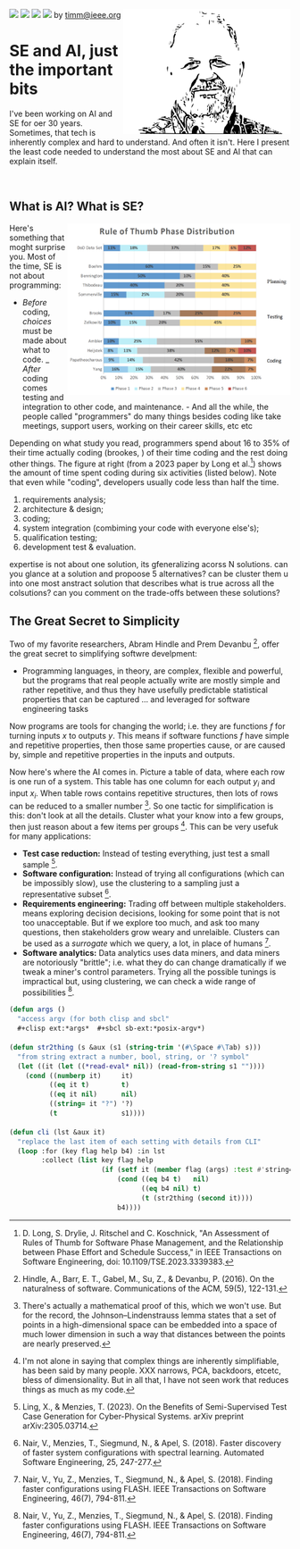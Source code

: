 <img src="https://img.shields.io/badge/tests-passing-green"> <img
src="https://img.shields.io/badge/sbcl-2.3-orange"> <img 
src="https://img.shields.io/badge/purpose-se--ai-pink"> <img 
src="https://img.shields.io/badge/platform-osx,linux-9cf"> by
<a href="mailto:timm@ieee.org">timm@ieee.org</a>
<img align=right width=300 src="/etc/img/dots4.png">
<h1>SE and AI, just the important bits</h1>
<p>I've been working on AI and SE for oer 30 years.
Sometimes, that tech is inherently complex and hard to understand.
And often it isn't. Here I present the least code needed to
understand  the most about SE and AI that can explain itself.
  </p><br clear=all>

## What is AI? What is SE?

<img src="/etc/img/phases.png" align=right width=400>

Here's something that moght surprise you.
Most of the time, SE is not  about programming:

- _Before_ coding, _choices_ must be made about what to code. 
_ _After_ coding comes testing and integration to other code, and maintenance. - And all the while, the people called "programmers" do many things besides
coding like  take meetings, support users,   working on their career skills, etc etc

Depending on what study you read,
programmers spend about 16 to 35% of their time actually coding (brookes, ) of their time coding and the rest doing other things.
The  figure  at right (from a 2023 paper by  Long et al.[^long23]) shows the amount of time spent coding
during six activities (listed below). Note that even while "coding", developers usually code less than half the time. 

1. requirements analysis;
2. architecture & design; 
3. coding;
4. system integration (combiming your code with everyone else's);
5. qualification testing;
6. development test & evaluation.

[^long23]: D. Long, S. Drylie, J. Ritschel and C. Koschnick, "An Assessment of Rules of Thumb for Software Phase Management, and the Relationship between Phase Effort and Schedule Success," in IEEE Transactions on Software Engineering, doi: 10.1109/TSE.2023.3339383.

expertise is not about one solution, its gfeneralizing acorss N solutions. can you glance at a solution and propoose 5 alternatives? can be cluster them u into one most anstract solution that describes what is true across all the colsutions? can you comment on the trade-offs
between these solutions?

## The Great Secret to Simplicity

Two of my favorite researchers, Abram Hindle and Prem Devanbu [^hindle16], 
offer the great secret to simplifying softwre develpment:

- Programming languages, in theory, are complex, flexible and powerful, 
but the programs that real people
actually write are mostly simple and rather repetitive,
and thus they have usefully predictable statistical properties that can be captured ...
and leveraged for software engineering tasks

[^hindle16]: Hindle, A., Barr, E. T., Gabel, M., Su, Z., & Devanbu, P. (2016).
On the naturalness of software. Communications of the ACM, 59(5), 122-131.

Now programs are tools for changing the world; i.e. they are functions $f$ for 
turning inputs  $x$ to outputs $y$. This means
if software functions $f$ have simple and  repetitive properties, 
then those same properties  cause, or are caused by, simple and  repetitive properties in the inputs and outputs.

Now here's where the AI comes in. Picture a table of data, where each row is one run of a system. This
table has one column for each output $y_i$ and input $x_i$.  When table rows     contains repetitive structures, then lots
of rows can be reduced to a smaller number [^ssl]. So one tactic for simplification is this: don't look at all the details.
Cluster what your know into a few groups, then just reason about a few items per groups [^bless]. This can be very usefuk for many applications:

[^bless]: I'm not alone in saying that   complex things are inherently simplifiable, has been said by many people. XXX narrows, PCA, backdoors, etcetc, bless of dimensionality. But in all that, I have not seen work that reduces things as much as my code.
 
- **Test case reduction:** Instead of testing everything,
  just test a small sample [^ling23].
- **Software configuration:** Instead of trying all configurations
  (which can be impossibly slow), use the clustering to  a sampling just a representative subset  [^nair18a].
- **Requirements engineering:** Trading off between multiple stakeholders.
  means exploring decision decisions,
  looking for some point that is not too unacceptable. But if we explore too much, and ask too many questions,
  then  stakeholders grow weary and unrelaible.  Clusters can be used as a _surrogate_ which we query, a lot, in place of humans [^nair18b].
- **Software analytics:** Data analytics  uses data miners, and data miners are
  notoriously "brittle"; i.e. what they do  can change dramatically
  if we tweak a miner's control parameters. Trying all the possible tunings
  is impractical but, using clustering, we can check a wide range of possibilities [^nair18b].

[^nair18b]: Nair, V., Yu, Z., Menzies, T., Siegmund, N., & Apel, S. (2018). Finding faster configurations using FLASH.
IEEE Transactions on Software Engineering, 46(7), 794-811.

[^ling23]: Ling, X., & Menzies, T. (2023). On the Benefits of Semi-Supervised Test Case Generation for Cyber-Physical Systems. arXiv preprint arXiv:2305.03714.

[^nair18a]: Nair, V., Menzies, T., Siegmund, N., & Apel, S. (2018). Faster discovery of faster system configurations with spectral learning. Automated Software Engineering, 25, 247-277.

[^ssl]: There's actually a mathematical proof of this, which we won't use. But for the record,
the Johnson–Lindenstrauss lemma [^john86] states that a set of points in a high-dimensional space can be embedded into a space of much lower dimension in such a way that distances between the points are nearly preserved. 

[^john86]: Johnson, W.B., Lindenstrauss, J. & Schechtman, G. Extensions of lipschitz maps into Banach spaces. Israel J. Math. 54, 129–138 (1986). https://doi.org/10.1007/BF02764938

```lisp <less cli>
(defun args ()
  "access argv (for both clisp and sbcl"
  #+clisp ext:*args*  #+sbcl sb-ext:*posix-argv*)

(defun str2thing (s &aux (s1 (string-trim '(#\Space #\Tab) s)))
  "from string extract a number, bool, string, or '? symbol"
  (let ((it (let ((*read-eval* nil)) (read-from-string s1 ""))))
    (cond ((numberp it)     it)
          ((eq it t)        t)
          ((eq it nil)      nil)
          ((string= it "?") '?)
          (t                s1))))

(defun cli (lst &aux it)
  "replace the last item of each setting with details from CLI"
  (loop :for (key flag help b4) :in lst 
        :collect (list key flag help
                       (if (setf it (member flag (args) :test #'string=))
                           (cond ((eq b4 t)   nil)
                                 ((eq b4 nil) t)
                                 (t (str2thing (second it))))
                           b4))))
```

